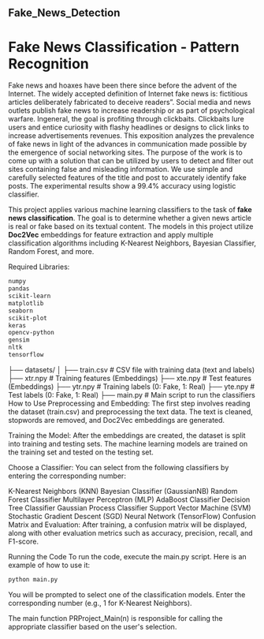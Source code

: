 ## Fake_News_Detection

# Fake News Classification - Pattern Recognition

Fake news and hoaxes have been there since before the advent of the Internet. The widely accepted definition of Internet fake news is: fictitious articles deliberately fabricated to deceive readers”. Social media and news outlets publish fake news to increase readership or as part of psychological warfare. Ingeneral, the goal is profiting through clickbaits. Clickbaits lure users and entice curiosity with flashy headlines or designs to click links to increase advertisements revenues. This exposition analyzes the prevalence of fake news in light of the advances in communication made possible by the emergence of social networking sites. The purpose of the work is to come up with a solution that can be utilized by users to detect and filter out sites containing false and misleading information. We use simple and carefully selected features of the title and post to accurately identify fake posts. The experimental results show a 99.4% accuracy using logistic classifier.



This project applies various machine learning classifiers to the task of **fake news classification**. The goal is to determine whether a given news article is real or fake based on its textual content. The models in this project utilize **Doc2Vec** embeddings for feature extraction and apply multiple classification algorithms including K-Nearest Neighbors, Bayesian Classifier, Random Forest, and more.


Required Libraries:
```bash
numpy
pandas
scikit-learn
matplotlib
seaborn
scikit-plot
keras
opencv-python
gensim
nltk
tensorflow
```
├── datasets/
│   ├── train.csv            # CSV file with training data (text and labels)
├── xtr.npy                  # Training features (Embeddings)
├── xte.npy                  # Test features (Embeddings)
├── ytr.npy                  # Training labels (0: Fake, 1: Real)
├── yte.npy                  # Test labels (0: Fake, 1: Real)
├── main.py                  # Main script to run the classifiers
How to Use
Preprocessing and Embedding: The first step involves reading the dataset (train.csv) and preprocessing the text data. The text is cleaned, stopwords are removed, and Doc2Vec embeddings are generated.

Training the Model: After the embeddings are created, the dataset is split into training and testing sets. The machine learning models are trained on the training set and tested on the testing set.

Choose a Classifier: You can select from the following classifiers by entering the corresponding number:

K-Nearest Neighbors (KNN)
Bayesian Classifier (GaussianNB)
Random Forest Classifier
Multilayer Perceptron (MLP)
AdaBoost Classifier
Decision Tree Classifier
Gaussian Process Classifier
Support Vector Machine (SVM)
Stochastic Gradient Descent (SGD)
Neural Network (TensorFlow)
Confusion Matrix and Evaluation: After training, a confusion matrix will be displayed, along with other evaluation metrics such as accuracy, precision, recall, and F1-score.

Running the Code
To run the code, execute the main.py script. Here is an example of how to use it:

```bash
python main.py
```
You will be prompted to select one of the classification models. Enter the corresponding number (e.g., 1 for K-Nearest Neighbors).

The main function PRProject_Main(n) is responsible for calling the appropriate classifier based on the user's selection.
